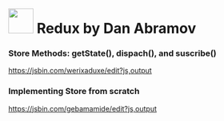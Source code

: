  #  <img src="https://raw.githubusercontent.com/reactjs/redux/master/logo/logo.png" width="50"> Redux by Dan Abramov
 
### Store Methods: getState(), dispach(), and suscribe()
https://jsbin.com/werixaduxe/edit?js,output

### Implementing Store from scratch

https://jsbin.com/gebamamide/edit?js,output
